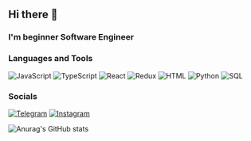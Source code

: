 ## Hi there 👋
### I'm beginner Software Engineer

### Languages and Tools
![JavaScript](https://img.shields.io/badge/-JavaScript-090909?style=for-the-badge&logo=JavaScript&logoColor=E9D54D)
![TypeScript](https://img.shields.io/badge/-TypeScript-090909?style=for-the-badge&logo=TypeScript&logoColor=235a97)
![React](https://img.shields.io/badge/-React-090909?style=for-the-badge&logo=React&logoColor=235a97)
![Redux](https://img.shields.io/badge/-Redux-090909?style=for-the-badge&logo=Redux&logoColor=235a97)
![HTML](https://img.shields.io/badge/-HTML/CSS-090909?style=for-the-badge&logo=&logoColor=E9D54D)
![Python](https://img.shields.io/badge/-Python-090909?style=for-the-badge&logo=Python&logoColor=E9D54D)
![SQL](https://img.shields.io/badge/-SQL-090909?style=for-the-badge&logo=SQL&logoColor=E9D54D)

### Socials
[![Telegram](https://img.shields.io/badge/-Telegram-090909?style=for-the-badge&logo=telegram&logoColor=27A0D9)](https://t.me/mkurzov)
[![Instagram](https://img.shields.io/badge/-Instagram-090909?style=for-the-badge&logo=instagram&logoColor=B4068E)](https://www.instagram.com/mkurzov)

![Anurag's GitHub stats](https://github-readme-stats.vercel.app/api?username=kurzan&show_icons=true&theme=dracula)
